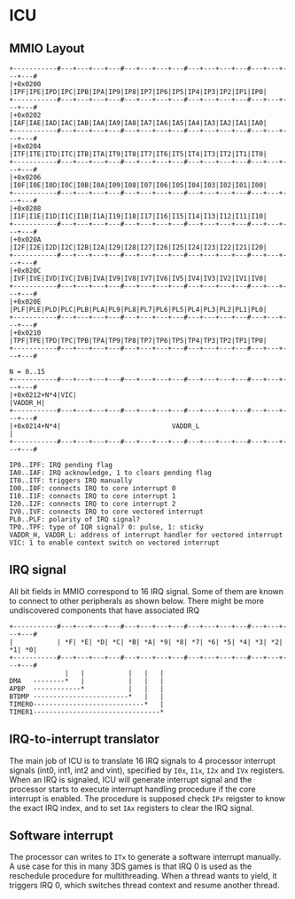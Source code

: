 # ICU

## MMIO Layout

```
+-----------#---+---+---+---#---+---+---+---#---+---+---+---#---+---+---+---#
|+0x0200    |IPF|IPE|IPD|IPC|IPB|IPA|IP9|IP8|IP7|IP6|IP5|IP4|IP3|IP2|IP1|IP0|
+-----------#---+---+---+---#---+---+---+---#---+---+---+---#---+---+---+---#
|+0x0202    |IAF|IAE|IAD|IAC|IAB|IAA|IA9|IA8|IA7|IA6|IA5|IA4|IA3|IA2|IA1|IA0|
+-----------#---+---+---+---#---+---+---+---#---+---+---+---#---+---+---+---#
|+0x0204    |ITF|ITE|ITD|ITC|ITB|ITA|IT9|IT8|IT7|IT6|IT5|IT4|IT3|IT2|IT1|IT0|
+-----------#---+---+---+---#---+---+---+---#---+---+---+---#---+---+---+---#
|+0x0206    |I0F|I0E|I0D|I0C|I0B|I0A|I09|I08|I07|I06|I05|I04|I03|I02|I01|I00|
+-----------#---+---+---+---#---+---+---+---#---+---+---+---#---+---+---+---#
|+0x0208    |I1F|I1E|I1D|I1C|I1B|I1A|I19|I18|I17|I16|I15|I14|I13|I12|I11|I10|
+-----------#---+---+---+---#---+---+---+---#---+---+---+---#---+---+---+---#
|+0x020A    |I2F|I2E|I2D|I2C|I2B|I2A|I29|I28|I27|I26|I25|I24|I23|I22|I21|I20|
+-----------#---+---+---+---#---+---+---+---#---+---+---+---#---+---+---+---#
|+0x020C    |IVF|IVE|IVD|IVC|IVB|IVA|IV9|IV8|IV7|IV6|IV5|IV4|IV3|IV2|IV1|IV0|
+-----------#---+---+---+---#---+---+---+---#---+---+---+---#---+---+---+---#
|+0x020E    |PLF|PLE|PLD|PLC|PLB|PLA|PL9|PL8|PL7|PL6|PL5|PL4|PL3|PL2|PL1|PL0|
+-----------#---+---+---+---#---+---+---+---#---+---+---+---#---+---+---+---#
|+0x0210    |TPF|TPE|TPD|TPC|TPB|TPA|TP9|TP8|TP7|TP6|TP5|TP4|TP3|TP2|TP1|TP0|
+-----------#---+---+---+---#---+---+---+---#---+---+---+---#---+---+---+---#

N = 0..15
+-----------#---+---+---+---#---+---+---+---#---+---+---+---#---+---+---+---#
|+0x0212+N*4|VIC|                                                   |VADDR_H|
+-----------#---+---+---+---#---+---+---+---#---+---+---+---#---+---+---+---#
|+0x0214+N*4|                            VADDR_L                            |
+-----------#---+---+---+---#---+---+---+---#---+---+---+---#---+---+---+---#

IP0..IPF: IRQ pending flag
IA0..IAF: IRQ acknowledge, 1 to clears pending flag
IT0..ITF: triggers IRQ manually
I00..I0F: connects IRQ to core interrupt 0
I10..I1F: connects IRQ to core interrupt 1
I20..I2F: connects IRQ to core interrupt 2
IV0..IVF: connects IRQ to core vectored interrupt
PL0..PLF: polarity of IRQ signal?
TP0..TPF: type of IQR signal? 0: pulse, 1: sticky
VADDR_H, VADDR_L: address of interrupt handler for vectored interrupt
VIC: 1 to enable context switch on vectored interrupt
```

## IRQ signal

All bit fields in MMIO correspond to 16 IRQ signal. Some of them are known to connect to other peripherals as shown below. There might be more undiscovered components that have associated IRQ
```
+-----------#---+---+---+---#---+---+---+---#---+---+---+---#---+---+---+---#
|           | *F| *E| *D| *C| *B| *A| *9| *8| *7| *6| *5| *4| *3| *2| *1| *0|
+-----------#---+---+---+---#---+---+---+---#---+---+---+---#---+---+---+---#
              |   |           |   |   |
DMA   --------*   |           |   |   |
APBP  ------------*           |   |   |
BTDMP ------------------------*   |   |
TIMER0----------------------------*   |
TIMER1--------------------------------*
```

## IRQ-to-interrupt translator

The main job of ICU is to translate 16 IRQ signals to 4 processor interrupt signals (int0, int1, int2 and vint), specified by `I0x`, `I1x`, `I2x` and `IVx` registers. When an IRQ is signaled, ICU will generate interrupt signal and the processor starts to execute interrupt handling procedure if the core interrupt is enabled. The procedure is supposed check `IPx` reigster to know the exact IRQ index, and to set `IAx` registers to clear the IRQ signal.

## Software interrupt

The processor can writes to `ITx` to generate a software interrupt manually. A use case for this in many 3DS games is that IRQ 0 is used as the reschedule procedure for multithreading. When a thread wants to yield, it triggers IRQ 0, which switches thread context and resume another thread.
